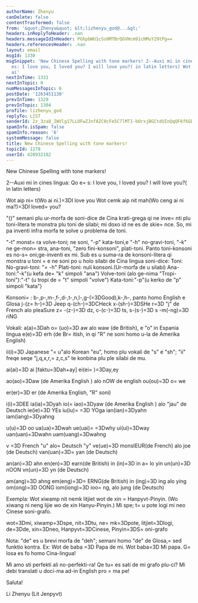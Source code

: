 ```yaml
---
authorName: Zhenyu
canDelete: false
contentTrasformed: false
from: '&quot;Zhenyu&quot; &lt;lizhenyu_god@...&gt;'
headers.inReplyToHeader: .nan
headers.messageIdInHeader: PGhpbWU1cSs0MTBrQGVHcm91cHMuY29tPg==
headers.referencesHeader: .nan
layout: email
msgId: 1330
msgSnippet: 'New Chinese Spelling with tone markers! 2--Auxi mi in cines lingua: Qo
  es: I love you, I loved you? I will love you?( in latin letters) Wot aip nit(Wo
  ai'
nextInTime: 1331
nextInTopic: 0
numMessagesInTopic: 6
postDate: '1263451130'
prevInTime: 1329
prevInTopic: 1304
profile: lizhenyu_god
replyTo: LIST
senderId: 2z_3za8_IWVlg17LLOFwZJnfAZC0cFe5C7lMT1-bOrxjBGCtdUInQqQF6f6GDBBgRP7IAPaARchq2keMb4sjqh9NiDWoJc6MP8Y
spamInfo.isSpam: false
spamInfo.reason: '6'
systemMessage: false
title: New Chinese Spelling with tone markers!
topicId: 1278
userId: 420932182
---
```


New Chinese Spelling with tone markers! 


2--Auxi mi in cines lingua: Qo e=
s: I love you, I loved you? I will love you?(
in latin letters)

Wot aip ni=
t(Wo ai ni.)=3DI love you
Wot cemk aip nit mah(Wo ceng ai ni ma?)=3DI loved=
 you?

"()" semani plu ur-morfa de soni-dice de Cina krati-grega qi ne inve=
nti plu
toni-litera te monstra plu toni de silabi; mi doxo id ne es de skie=
nce. So, mi
pa inventi infra morfa te solve u problema de toni.

"-t" monst=
ra volve-toni; ne soni, "-p" kata-toni,e "-h" no-gravi-toni, "-k" ne
ge-mon=
stra, ana-toni, "zero fini-konsoni", plati-toni. Panto toni-konsoni es
no-s=
oni;ge-inventi ex mi.
Sub es u suma-ra de konsoni-litera qi monstra u toni =
e ne soni po u holo silabi
de Cina lingua soni-dice:
Toni:
No-gravi-toni: "=
-h"
Plati-toni: nuli konsoni.(Ur-morfa de u silabi)
Ana-toni:"-k"(u kefa de=
 "k" simpoli "ana")
Volve-toni (alo ge-nima "Tropi-toni"):"-t" (u tropi de =
"t" simpoli "volve")
Kata-toni:"-p"(u kerko de "p" simpoli "kata")

Konsoni=
:
b-,p-,m-,f-,d-,t-,n,l-,g-(=3DGood),k-,h-, panto homo English e Glosa
j-(z=
h-)=3D Jeep q-(ch-)=3DCHeck x-(sh-)=3DSHe
r=3D "j" de French alo pleaSure
z=
-(z-)=3D dz, c-(c-)=3D ts, s-(s-)=3D s
-m(-ng)=3D riNG

Vokali:
a(a)=3Dah
o=
(uo)=3D aw alo waw (de British), e "o" in Espania lingua
e(e)=3D erh (de Br=
itish, in qi "R" ne soni homo u-la de Amerika English)

ii(i)=3D Japanese "=
u"alo Korean "eu", homo plu vokali de "s" e "sh"; "ii" freqe
seqe "j,q,x,r,=
z,c,s" te konbina plu ple silabi de mu.

ai(ai)=3D ai [faktu=3Dah+ay]
ei(ei=
)=3Day,ey

ao(ao)=3Daw (de Amerika English ) alo nOW de english
ou(ou)=3D o=
we

er(er)=3D er (de Amerika English, "R" soni)

i(i)=3DEE
ia(ia)=3Dyah
io(=
iao)=3Dyaw (de Amerika English ) alo "jau" de Deutsch
ie(ie)=3D YEs
iu(iu)=
=3D YOga
ian(ian)=3Dyahn
iam(iang)=3Dyahng

u(u)=3D oo
ua(ua)=3Dwah
ue(uai)=
=3Dwhy
ui(ui)=3Dway
uan(uan)=3Dwahn
uam(uang)=3Dwahng

v =3D French "u" alo=
 Deutsch "y"
ve(ue)=3D monsIEUR(de French) alo joe (de Deutsch)
van(uan)=3D=
 yan (de Deutsch)

an(an)=3D ahn
en(en)=3D earn(de British)
in (in)=3D in a=
lo yin
un(un)=3D nOON
vn(un)=3D yn (de Deutsch)

am(ang)=3D ahng
em(eng)=3D=
 ERNG(de British)
in (ing)=3D ing alo ying
om(ong)=3D OONG
iom(iong)=3D ioo=
ng, alo jung (de Deutsch)

Exempla:
Wot xiwamp nit nemk litjiet wot de xin =
Hanpyvt-Pinyin.
(Wo xiwang ni neng lijie wo de xin Hanyu-Pinyin.)
Mi spe; t=
u pote logi mi neo Cinese soni-grafo.

wot=3Dmi, xiwamp=3Dspe, nit=3Dtu, ne=
mk=3Dpote, litjiet=3Dlogi, de=3Dde, xin=3Dneo,
Hanpyvt=3DCinese, Pinyin=3DS=
oni-grafo

Nota: "de" es u brevi morfa de "deh"; semani homo "de" de Glosa,=
 sed funktio
kontra. Ex: Wot de baba =3D Papa de mi. Wot baba=3D Mi papa.
G=
losa es fo homo Cina-lingua!

Mi amo sti perfekti ali no-perfekti-ra!
Qe tu=
 es sati de mi grafo plu-ci?
Mi debi translati u doci-ma ad-in English pro =
ma pe!


Saluta!

Li Zhenyu (Lit Jenpyvt)



